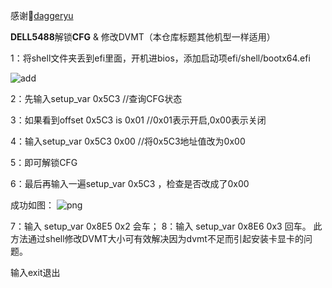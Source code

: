 感谢🙏[daggeryu](https://github.com/daggeryu)

**DELL5488**解锁**CFG** & 修改DVMT（本仓库标题其他机型一样适用）

1：将shell文件夹丢到efi里面，开机进bios，添加启动项efi/shell/bootx64.efi

![add](https://github.com/daggeryu/DELL-inspiron-5488/blob/master/images/addshell.png)

2：先输入setup_var 0x5C3 //查询CFG状态

3：如果看到offset 0x5C3 is 0x01 //0x01表示开启,0x00表示关闭

4：输入setup_var 0x5C3 0x00 //将0x5C3地址值改为0x00

5：即可解锁CFG 

6：最后再输入一遍setup_var 0x5C3 ，检查是否改成了0x00 

成功如图： 
![png](https://github.com/daggeryu/DELL-inspiron-5488/blob/master/images/sussess.png)

7：输入 setup_var 0x8E5 0x2 会车；
8：输入 setup_var 0x8E6 0x3 回车。
此方法通过shell修改DVMT大小可有效解决因为dvmt不足而引起安装卡显卡的问题。

输入exit退出

